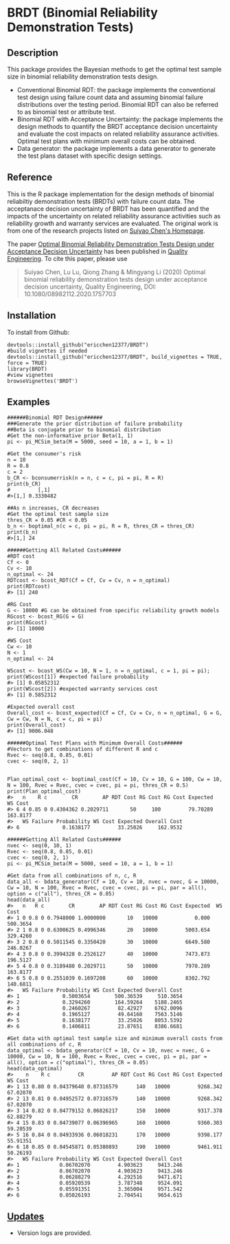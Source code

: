 # BRDT (Binomial Reliability Demonstration Tests)

## Description
This package provides the Bayesian methods to get the optimal test sample size in binomial reliability demonstration tests design.
* Conventional Binomial RDT: the package implements the conventional test design using failure count data and assuming binomial failure distributions over the testing period. Binomial RDT can also be referred to as binomial test or attribute test.
* Binomial RDT with Acceptance Uncertainty: the package implements the design methods to quantify the BRDT acceptance decision uncertainty and evaluate the cost impacts on related reliability assurance activities. Optimal test plans with minimum overall costs can be obtained.
* Data generator: the package implements a data generator to generate the test plans dataset with specific design settings.

## Reference
This is the R package implementation for the design methods of binomial reliabiltiy demonstration tests (BRDTs) with failure count data. The acceptanace decision uncertainty of BRDT has been quantified and the impacts of the uncertainty on related reliability assurance activities such as reliability growth and warranty services are evaluated. The original work is from one of the research projects listed on [Suiyao Chen's Homepage](https://sites.google.com/mail.usf.edu/suiyaochen-professional/publication?authuser=0). 

The paper [Optimal Binomial Reliability Demonstration Tests Design under Acceptance Decision Uncertainty](https://www.tandfonline.com/doi/full/10.1080/08982112.2020.1757703) has been published in [Quality Engineering](https://www.tandfonline.com/doi/full/10.1080/08982112.2020.1757703). To cite this paper, please use 
> Suiyao Chen, Lu Lu, Qiong Zhang & Mingyang Li (2020) Optimal binomial reliability demonstration tests design under acceptance decision uncertainty, Quality Engineering, DOI: 10.1080/08982112.2020.1757703

## Installation
To install from Github:
```
devtools::install_github("ericchen12377/BRDT")
#build vignettes if needed
devtools::install_github("ericchen12377/BRDT", build_vignettes = TRUE, force = TRUE)
library(BRDT)
#view vignettes
browseVignettes('BRDT')
```
## Examples
```
######Binomial RDT Design######
###Generate the prior distribution of failure probability
##Beta is conjugate prior to binomial distribution
#Get the non-informative prior Beta(1, 1)
pi <- pi_MCSim_beta(M = 5000, seed = 10, a = 1, b = 1)

#Get the consumer's risk
n = 10
R = 0.8
c = 2
b_CR <- bconsumerrisk(n = n, c = c, pi = pi, R = R)
print(b_CR)
#         [,1]
#>[1,] 0.3330482

##As n increases, CR decreases
#Get the optimal test sample size
thres_CR = 0.05 #CR < 0.05
b_n <- boptimal_n(c = c, pi = pi, R = R, thres_CR = thres_CR)
print(b_n)
#>[1,] 24

######Getting All Related Costs######
#RDT cost
Cf <- 0
Cv <- 10
n_optimal <- 24
RDTcost <- bcost_RDT(Cf = Cf, Cv = Cv, n = n_optimal)
print(RDTcost)
#> [1] 240

#RG Cost
G <- 10000 #G can be obtained from specific reliability growth models
RGcost <- bcost_RG(G = G)
print(RGcost)
#> [1] 10000

#WS Cost
Cw <- 10
N <- 1
n_optimal <- 24 

WScost <- bcost_WS(Cw = 10, N = 1, n = n_optimal, c = 1, pi = pi);
print(WScost[1]) #expected failure probability
#> [1] 0.05852312
print(WScost[2]) #expected warranty services cost
#> [1] 0.5852312

#Expected overall cost
Overall_cost <- bcost_expected(Cf = Cf, Cv = Cv, n = n_optimal, G = G, Cw = Cw, N = N, c = c, pi = pi)
print(Overall_cost)
#> [1] 9006.048

######Optimal Test Plans with Minimum Overall Costs######
#Vectors to get combinations of different R and c
Rvec <- seq(0.8, 0.85, 0.01)
cvec <- seq(0, 2, 1)


Plan_optimal_cost <- boptimal_cost(Cf = 10, Cv = 10, G = 100, Cw = 10, N = 100, Rvec = Rvec, cvec = cvec, pi = pi, thres_CR = 0.5)
print(Plan_optimal_cost)
#>   n    R c        CR        AP RDT Cost RG Cost RG Cost Expected  WS Cost
#> 6 4 0.85 0 0.4304362 0.2029711       50     100         79.70289 163.8177
#>   WS Failure Probability WS Cost Expected Overall Cost
#> 6              0.1638177         33.25026     162.9532

######Getting All Related Costs######
nvec <- seq(0, 10, 1)
Rvec <- seq(0.8, 0.85, 0.01)
cvec <- seq(0, 2, 1)
pi <- pi_MCSim_beta(M = 5000, seed = 10, a = 1, b = 1)

#Get data from all combinations of n, c, R
data_all <- bdata_generator(Cf = 10, Cv = 10, nvec = nvec, G = 10000, Cw = 10, N = 100, Rvec = Rvec, cvec = cvec, pi = pi, par = all(), option = c("all"), thres_CR = 0.05)
head(data_all)
#>   n   R c        CR        AP RDT Cost RG Cost RG Cost Expected  WS Cost
#> 1 0 0.8 0 0.7948000 1.0000000       10   10000            0.000 500.3654
#> 2 1 0.8 0 0.6300625 0.4996346       20   10000         5003.654 329.4260
#> 3 2 0.8 0 0.5011545 0.3350420       30   10000         6649.580 246.0267
#> 4 3 0.8 0 0.3994328 0.2526127       40   10000         7473.873 196.5127
#> 5 4 0.8 0 0.3189480 0.2029711       50   10000         7970.289 163.8177
#> 6 5 0.8 0 0.2551039 0.1697208       60   10000         8302.792 140.6811
#>   WS Failure Probability WS Cost Expected Overall Cost
#> 1              0.5003654        500.36539     510.3654
#> 2              0.3294260        164.59264    5188.2465
#> 3              0.2460267         82.42927    6762.0096
#> 4              0.1965127         49.64160    7563.5146
#> 5              0.1638177         33.25026    8053.5392
#> 6              0.1406811         23.87651    8386.6681

#Get data with optimal test sample size and minimum overall costs from all combinations of c, R
data_optimal <- bdata_generator(Cf = 10, Cv = 10, nvec = nvec, G = 10000, Cw = 10, N = 100, Rvec = Rvec, cvec = cvec, pi = pi, par = all(), option = c("optimal"), thres_CR = 0.05)
head(data_optimal)
#>    n    R c         CR         AP RDT Cost RG Cost RG Cost Expected  WS Cost
#> 1 13 0.80 0 0.04379640 0.07316579      140   10000         9268.342 67.02070
#> 2 13 0.81 0 0.04952572 0.07316579      140   10000         9268.342 67.02070
#> 3 14 0.82 0 0.04779152 0.06826217      150   10000         9317.378 62.88279
#> 4 15 0.83 0 0.04739077 0.06396965      160   10000         9360.303 59.20539
#> 5 16 0.84 0 0.04933936 0.06018231      170   10000         9398.177 55.91351
#> 6 18 0.85 0 0.04545871 0.05380893      190   10000         9461.911 50.26193
#>   WS Failure Probability WS Cost Expected Overall Cost
#> 1             0.06702070         4.903623     9413.246
#> 2             0.06702070         4.903623     9413.246
#> 3             0.06288279         4.292516     9471.671
#> 4             0.05920539         3.787348     9524.091
#> 5             0.05591351         3.365004     9571.542
#> 6             0.05026193         2.704541     9654.615
```

## [Updates](NEWS.md)
* Version logs are provided.
